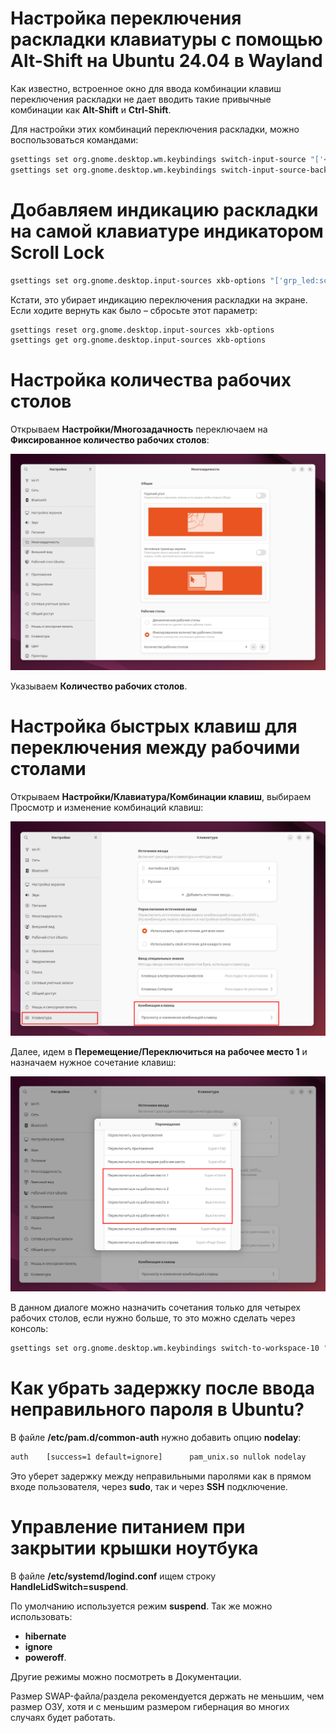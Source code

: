 # Настройка переключения раскладки клавиатуры с помощью Alt-Shift на Ubuntu 24.04 в Wayland
Как известно, встроенное окно для ввода комбинации клавиш переключения раскладки не дает вводить такие привычные комбинации как **Alt-Shift** и **Ctrl-Shift**.

Для настройки этих комбинаций переключения раскладки, можно воспользоваться командами:

```bash
gsettings set org.gnome.desktop.wm.keybindings switch-input-source "['<Alt>Shift_L']"
gsettings set org.gnome.desktop.wm.keybindings switch-input-source-backward "['<Shift>Alt_L']"
```
# Добавляем индикацию раскладки на самой клавиатуре индикатором Scroll Lock
```bash
gsettings set org.gnome.desktop.input-sources xkb-options "['grp_led:scroll', 'grp:alt_shift_toggle']"
```

Кстати, это убирает индикацию переключения раскладки на экране.
Если ходите вернуть как было – сбросьте этот параметр:
```bash
gsettings reset org.gnome.desktop.input-sources xkb-options
gsettings get org.gnome.desktop.input-sources xkb-options
```
# Настройка количества рабочих столов
Открываем **Настройки/Многозадачность** переключаем на **Фиксированное количество рабочих столов**:

![Настройки/Многозадачность](Многозадачность.png)

Указываем **Количество рабочих столов**.

# Настройка быстрых клавиш для переключения между рабочими столами
Открываем **Настройки/Клавиатура/Комбинации клавиш**, выбираем Просмотр и изменение комбинаций клавиш:

![Настройки/Клавиатура/Комбинации клавиш](Клавиатура.png)

Далее, идем в **Перемещение/Переключиться на рабочее место 1** и назначаем нужное сочетание клавиш:

![Перемещение/Переключиться на рабочее место 1](Перемещение.png)

В данном диалоге можно назначить сочетания только для четырех рабочих столов, если нужно больше, то это можно сделать через консоль:
```bash
gsettings set org.gnome.desktop.wm.keybindings switch-to-workspace-10 "['<Alt>0']"
```

# Как убрать задержку после ввода неправильного пароля в Ubuntu?
В файле **/etc/pam.d/common-auth** нужно добавить опцию **nodelay**:
```bash
auth    [success=1 default=ignore]      pam_unix.so nullok nodelay
```

Это уберет задержку между неправильными паролями как в прямом входе пользователя, через **sudo**, так и через **SSH** подключение.

# Управление питанием при закрытии крышки ноутбука
В файле **/etc/systemd/logind.conf** ищем строку **HandleLidSwitch=suspend**.

По умолчанию используется режим **suspend**. Так же можно использовать:
- **hibernate**
- **ignore**
- **poweroff**.

Другие режимы можно посмотреть в Документации.

Размер SWAP-файла/раздела рекомендуется держать не меньшим, чем размер ОЗУ, хотя и с меньшим размером гибернация во многих случаях будет работать.

